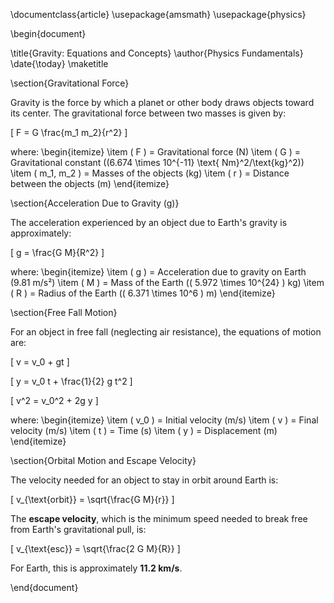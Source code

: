 \documentclass{article}
\usepackage{amsmath}
\usepackage{physics}

\begin{document}

\title{Gravity: Equations and Concepts}
\author{Physics Fundamentals}
\date{\today}
\maketitle

\section{Gravitational Force}

Gravity is the force by which a planet or other body draws objects toward its center. The gravitational force between two masses is given by:

\[
F = G \frac{m_1 m_2}{r^2}
\]

where:
\begin{itemize}
    \item \( F \) = Gravitational force (N)
    \item \( G \) = Gravitational constant (\(6.674 \times 10^{-11} \text{ Nm}^2/\text{kg}^2\))
    \item \( m_1, m_2 \) = Masses of the objects (kg)
    \item \( r \) = Distance between the objects (m)
\end{itemize}

\section{Acceleration Due to Gravity (g)}

The acceleration experienced by an object due to Earth's gravity is approximately:

\[
g = \frac{G M}{R^2}
\]

where:
\begin{itemize}
    \item \( g \) = Acceleration due to gravity on Earth (9.81 m/s²)
    \item \( M \) = Mass of the Earth (\( 5.972 \times 10^{24} \) kg)
    \item \( R \) = Radius of the Earth (\( 6.371 \times 10^6 \) m)
\end{itemize}

\section{Free Fall Motion}

For an object in free fall (neglecting air resistance), the equations of motion are:

\[
v = v_0 + gt
\]

\[
y = v_0 t + \frac{1}{2} g t^2
\]

\[
v^2 = v_0^2 + 2g y
\]

where:
\begin{itemize}
    \item \( v_0 \) = Initial velocity (m/s)
    \item \( v \) = Final velocity (m/s)
    \item \( t \) = Time (s)
    \item \( y \) = Displacement (m)
\end{itemize}

\section{Orbital Motion and Escape Velocity}

The velocity needed for an object to stay in orbit around Earth is:

\[
v_{\text{orbit}} = \sqrt{\frac{G M}{r}}
\]

The **escape velocity**, which is the minimum speed needed to break free from Earth's gravitational pull, is:

\[
v_{\text{esc}} = \sqrt{\frac{2 G M}{R}}
\]

For Earth, this is approximately **11.2 km/s**.

\end{document}

